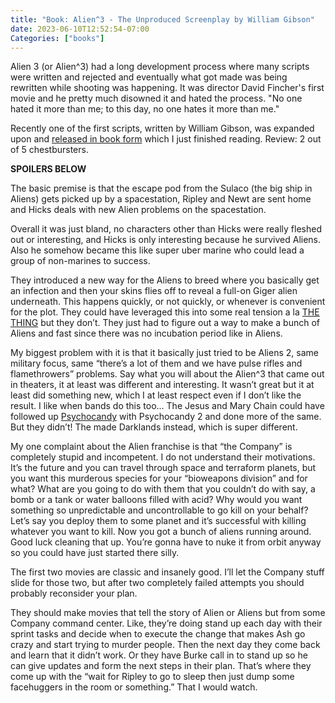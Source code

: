 ```yaml
---
title: "Book: Alien^3 - The Unproduced Screenplay by William Gibson"
date: 2023-06-10T12:52:54-07:00
Categories: ["books"]
---
```


Alien 3 (or Alien^3) had a long development process where many scripts were written and rejected and eventually what got made was being rewritten while shooting was happening. It was director David Fincher's first movie and he pretty much disowned it and hated the process. "No one hated it more than me; to this day, no one hates it more than me."

Recently one of the first scripts, written by William Gibson, was expanded upon and [released in book form](https://www.amazon.com/Alien-Unproduced-Screenplay-William-Gibson-ebook/dp/B08T19ZGHF) which I just finished reading. Review: 2 out of 5 chestbursters.

**SPOILERS BELOW**

The basic premise is that the escape pod from the Sulaco (the big ship in Aliens) gets picked up by a spacestation, Ripley and Newt are sent home and Hicks deals with new Alien problems on the spacestation.

Overall it was just bland, no characters other than Hicks were really fleshed out or interesting, and Hicks is only interesting because he survived Aliens. Also he somehow became this like super uber marine who could lead a group of non-marines to success. 

They introduced a new way for the Aliens to breed where you basically get an infection and then your skins flies off to reveal a full-on Giger alien underneath. This happens quickly, or not quickly, or whenever is convenient for the plot. They could have leveraged this into some real tension a la [THE THING](https://en.wikipedia.org/wiki/The_Thing_(1982_film)) but they don’t. They just had to figure out a way to make a bunch of Aliens and fast since there was no incubation period like in Aliens. 

My biggest problem with it is that it basically just tried to be Aliens 2, same military focus, same “there’s a lot of them and we have pulse rifles and flamethrowers” problems. Say what you will about the Alien^3 that came out in theaters, it at least was different and interesting. It wasn’t great but it at least did something new, which I at least respect even if I don’t like the result. I like when bands do this too... The Jesus and Mary Chain could have followed up [Psychocandy](https://en.wikipedia.org/wiki/Psychocandy) with Psychocandy 2 and done more of the same. But they didn’t! The made Darklands instead, which is super different.

My one complaint about the Alien franchise is that “the Company” is completely stupid and incompetent. I do not understand their motivations. It’s the future and you can travel through space and terraform planets, but you want this murderous species for your “bioweapons division” and for what? What are you going to do with them that you couldn’t do with say, a bomb or a tank or water balloons filled with acid? Why would you want something so unpredictable and uncontrollable to go kill on your behalf? Let’s say you deploy them to some planet and it’s successful with killing whatever you want to kill. Now you got a bunch of aliens running around. Good luck cleaning that up. You’re gonna have to nuke it from orbit anyway so you could have just started there silly. 

The first two movies are classic and insanely good. I’ll let the Company stuff slide for those two, but after two completely failed attempts you should probably reconsider your plan.

They should make movies that tell the story of Alien or Aliens but from some Company command center. Like, they’re doing stand up each day with their sprint tasks and decide when to execute the change that makes Ash go crazy and start trying to murder people. Then the next day they come back and learn that it didn’t work. Or they have Burke call in to stand up so he can give updates and form the next steps in their plan. That’s where they come up with the “wait for Ripley to go to sleep then just dump some facehuggers in the room or something.” That I would watch.
